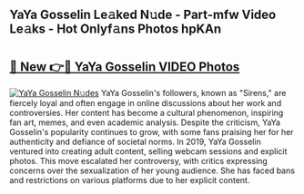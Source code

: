 ## YaYa Gosselin Le𝚊ked N𝚞de - Part-mfw Video Le𝚊ks - Hot Onlyf𝚊ns Photos hpKAn

# <h2><a href="http://ab87203.deff.icu/?id=YaYa+Gosselin">🔗 New 👉🔴 YaYa Gosselin VIDEO Photos</a></h2>

[![YaYa Gosselin N𝚞des](https://i.imgur.com/rIISA9y.gif)](http://ab87203.deff.icu/?id=YaYa+Gosselin)
YaYa Gosselin's followers, known as "Sirens," are fiercely loyal and often engage in online discussions about her work and controversies. Her content has become a cultural phenomenon, inspiring fan art, memes, and even academic analysis. Despite the criticism, YaYa Gosselin's popularity continues to grow, with some fans praising her for her authenticity and defiance of societal norms. In 2019, YaYa Gosselin ventured into creating adult content, selling webcam sessions and explicit photos. This move escalated her controversy, with critics expressing concerns over the sexualization of her young audience. She has faced bans and restrictions on various platforms due to her explicit content.
